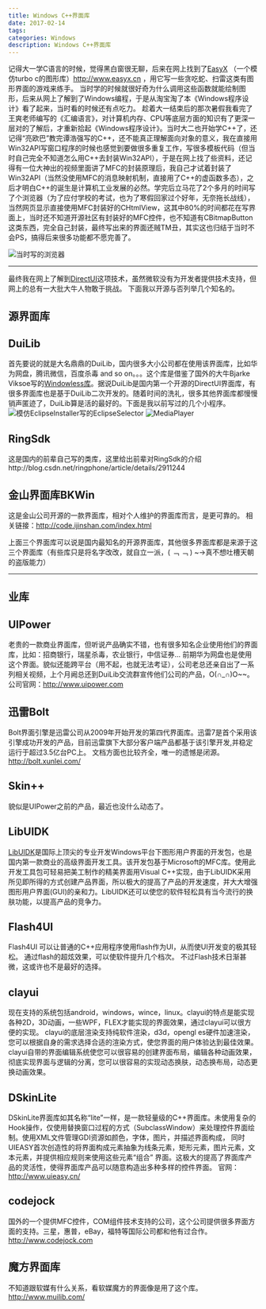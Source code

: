 ```yaml
---
title: Windows C++界面库
date: 2017-02-14
tags:
categories: Windows
description: Windows C++界面库
---
```

记得大一学C语言的时候，觉得黑白窗很无聊，后来在网上找到了[EasyX](http://baike.baidu.com/link?url=UjIZLt5nsju-JH6JC1n4w-1OWR6HxHbWOAJNCA_F7EizdlMUWysdn7Xdai2_R_qptWqWAHZqAnWtiAg1mVBoTa) （一个模仿turbo c的图形库）http://www.easyx.cn ，用它写一些贪吃蛇、扫雷这类有图形界面的游戏来练手。 当时学的时候就很好奇为什么调用这些函数就能绘制图形，后来从网上了解到了Windows编程，于是从淘宝淘了本《Windows程序设计》看了起来，当时看的时候还有点吃力。
趁着大一结束后的那次暑假我看完了王爽老师编写的《汇编语言》，对计算机内存、CPU等底层方面的知识有了更深一层对的了解后，才重新拾起《Windows程序设计》。当时大二也开始学C++了，还记得“亮欧巴”教完谭浩强写的C++，还不能真正理解面向对象的意义，我在直接用Win32API写窗口程序的时候也感觉到要做很多重复工作，写很多模板代码（但当时自己完全不知道怎么用C++去封装Win32API），于是在网上找了些资料，还记得有一位大神出的视频里面讲了MFC的封装原理后，我自己才试着封装了Win32API（当然没使用MFC的消息映射机制，直接用了C++的虚函数多态），之后才明白C++的诞生是计算机工业发展的必然。学完后立马花了2个多月的时间写了个浏览器（为了应付学校的考试，也为了寒假回家过个好年，无奈拖长战线），当然网页显示直接使用MFC封装好的CHtmlView，这其中80%的时间都花在写界面上，当时还不知道开源社区有封装好的MFC控件，也不知道有CBitmapButton这类东西，完全自己封装，最终写出来的界面还贼TM丑，其实这也归结于当时不会PS，搞得后来很多功能都不愿完善了。

![当时写的浏览器](http://img-blog.csdn.net/20170214233258052?watermark/2/text/aHR0cDovL2Jsb2cuY3Nkbi5uZXQvSG9sbW9meQ==/font/5a6L5L2T/fontsize/400/fill/I0JBQkFCMA==/dissolve/70/gravity/SouthEast)

---
最终我在网上了解到[DirectUI](http://baike.baidu.com/link?url=jjY4kgjgDrFjGCEAodKznQ4tjXwz9kCuQ-jEq5DpGk65qX1u6fAXz2TJCCaY4Ze4oAcixng9ssbrrCckMMvXF87Yrm1eScWKAKlgFLYTsIm)这项技术，虽然微软没有为开发者提供技术支持，但网上的总有一大批大牛人物敢于挑战。
下面我以开源与否列举几个知名的。
## 源界面库
## DuiLib
首先要说的就是大名鼎鼎的DuiLib，国内很多大小公司都在使用该界面库，比如华为网盘，腾讯微信，百度杀毒 and so on。。。这个库是借鉴了国外的大牛Bjarke Viksoe写的[Windowless库](http://www.viksoe.dk/code/windowless1.htm)。据说DuiLib是国内第一个开源的DirectUI界面库，有很多界面库也是基于DuiLib二次开发的。随着时间的洗礼，很多其他界面库都慢慢销声匿迹了，DuiLib算是活的最好的。下面是我以前写过的几个小程序。
![模仿EclipseInstaller写的EclipseSelector](http://img-blog.csdn.net/20170214233906637?watermark/2/text/aHR0cDovL2Jsb2cuY3Nkbi5uZXQvSG9sbW9meQ==/font/5a6L5L2T/fontsize/400/fill/I0JBQkFCMA==/dissolve/70/gravity/SouthEast)
![MediaPlayer](http://img-blog.csdn.net/20170214234045775?watermark/2/text/aHR0cDovL2Jsb2cuY3Nkbi5uZXQvSG9sbW9meQ==/font/5a6L5L2T/fontsize/400/fill/I0JBQkFCMA==/dissolve/70/gravity/SouthEast)
## RingSdk
这是国内的前辈自己写的类库，这里给出前辈对RingSdk的介绍http://blog.csdn.net/ringphone/article/details/2911244
## 金山界面库BKWin
这是金山公司开源的一款界面库，相对个人维护的界面库而言，是更可靠的。
相关链接：http://code.ijinshan.com/index.html

上面三个界面库可以说是国内最知名的开源界面库，其他很多界面库都是来源于这三个界面库（有些库只是将名字改改，就自立一派，( ﹁ ﹁ ) ~→真不想吐槽天朝的盗版能力）

---
## 业库
## UIPower
老贵的一款商业界面库，但听说产品确实不错，也有很多知名企业使用他们的界面库，比如：招商银行，瑞星杀毒，农业银行，中信证券... 前期华为网盘也是使用这个界面。貌似还能跨平台（用不起，也就无法考证），公司老总还亲自出了一系列相关视频，上个月阙总还到DuiLib交流群宣传他们公司的产品，O(∩_∩)O~~。
公司官网：http://www.uipower.com
## 迅雷Bolt
Bolt界面引擎是迅雷公司从2009年开始开发的第四代界面库。迅雷7是首个采用该引擎成功开发的产品，目前迅雷旗下大部分客户端产品都基于该引擎开发,并稳定运行于超过3.5亿台PC上。
文档方面也比较齐全，唯一的遗憾是闭源。
http://bolt.xunlei.com/
## Skin++
貌似是UIPower之前的产品，最近也没什么动态了。
## LibUIDK
[LibUIDK](http://baike.baidu.com/link?url=fpQw9N6Fe2yOJoYqNXFoCnn5L6QlxAwrkmJgxXtO9pu0RmZdQjboG2HNGovroJ-3h_8efu7ehzDWSjr9xANXRa)是国际上顶尖的专业开发Windows平台下图形用户界面的开发包，也是国内第一款商业的高级界面开发工具。该开发包基于Microsoft的MFC库。使用此开发工具包可轻易把美工制作的精美界面用Visual C++实现，由于LibUIDK采用所见即所得的方式创建产品界面，所以极大的提高了产品的开发速度，并大大增强图形用户界面(GUI)的亲和力。LibUIDK还可以使您的软件轻松具有当今流行的换肤功能，以提高产品的竞争力。
## Flash4UI
Flash4UI 可以让普通的C++应用程序使用flash作为UI，从而使UI开发变的极其轻松。
通过flash的超炫效果，可以使软件提升几个档次。
不过Flash技术日渐甚微，这或许也不是最好的选择。
## clayui
现在支持的系统包括android，windows，wince，linux。clayui的特点是能实现各种2D，3D动画，一些WPF，FLEX才能实现的界面效果，通过clayui可以很方便的实现。
clayui的底层渲染支持纯软件渲染，d3d，opengl es硬件加速渲染，您可以根据自身的需求选择合适的渲染方式，使您界面的用户体验达到最佳效果。
clayui自带的界面编辑系统使您可以很容易的创建界面布局，编辑各种动画效果，彻底实现界面与逻辑的分离，您可以很容易的实现动态换肤，动态换布局，动态更换动画效果。
## DSkinLite
DSkinLite界面库如其名称“lite”一样，是一款轻量级的C++界面库。未使用复杂的Hook操作，仅使用替换窗口过程的方式（SubclassWindow）来处理控件界面绘制。使用XML文件管理GDI资源如颜色，字体，图片，并描述界面构成， 同时UIEASY首次创造性的将界面构成元素抽象为线条元素，矩形元素，图片元素，文本元素，并提供相应规则来使用这些元素“组合” 界面。这极大的提高了界面库产品的灵活性，使得界面库产品可以随意构造出多种多样的控件界面。
官网：http://www.uieasy.cn/
## codejock
国外的一个提供MFC控件，COM组件技术支持的公司，这个公司提供很多界面方面的支持。三星，惠普，eBay，福特等国际公司都和他有过合作。
http://www.codejock.com
## 魔方界面库
不知道跟软媒有什么关系，看软媒魔方的界面像是用了这个库。
http://www.muilib.com/